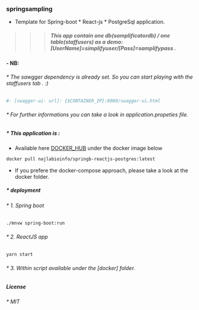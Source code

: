 ### springsampling
- Template for Spring-boot * React-js * PostgreSql application.
>>> ##### This app contain one db(samplificatordb) / one table(staffusers) as a demo: [UserName]=simplifyuser/[Pass]=samplifypass .

#### - NB: 
###### * The sawgger dependency is already set. So you can start playing with the staffusers tab . :)
```sh 
#- [swagger-ui- url]: {$CONTAINER_IP}:8080/swagger-ui.html
```
###### * For further informations you can take a look in application.propeties file. 


##### * This application is :
 * Available here [DOCKER_HUB](https://cloud.docker.com/repository/docker/najlabioinfo/springb-reactjs-postgres) under the docker image below

```sh
docker pull najlabioinfo/springb-reactjs-postgres:latest
```
* If you prefere the docker-compose approach, please take a look at the docker folder.


##### * deployment

###### * 1. Spring boot 

```sh
./mnvw spring-boot:run
```

###### * 2. ReactJS app

```sh
yarn start
```

###### * 3. Within script available under the [docker] folder.


##### License 
###### * MIT


